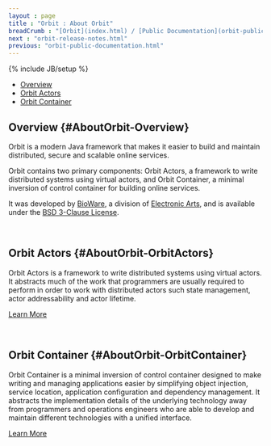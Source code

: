 ```yaml
---
layout : page
title : "Orbit : About Orbit"
breadCrumb : "[Orbit](index.html) / [Public Documentation](orbit-public-documentation.html)"
next : "orbit-release-notes.html"
previous: "orbit-public-documentation.html"
---
```

{% include JB/setup %}



-  [Overview](#AboutOrbit-Overview)
-  [Orbit Actors](#AboutOrbit-OrbitActors)
-  [Orbit Container](#AboutOrbit-OrbitContainer)



Overview {#AboutOrbit-Overview}
----------


Orbit is a modern Java framework that makes it easier to build and maintain distributed, secure and scalable online services.


Orbit contains two primary components: Orbit Actors, a framework to write distributed systems using virtual actors, and Orbit Container, a minimal inversion of control container for building online services.


It was developed by [BioWare](http://www.bioware.com/), a division of [Electronic Arts](http://www.ea.com/), and is available under the [BSD 3-Clause License](https://github.com/electronicarts/orbit/blob/master/LICENSE).


 


Orbit Actors {#AboutOrbit-OrbitActors}
----------


Orbit Actors is a framework to write distributed systems using virtual actors. It abstracts much of the work that programmers are usually required to perform in order to work with distributed actors such state management, actor addressability and actor lifetime. 


[Learn More](orbit-actors.html)


 


Orbit Container {#AboutOrbit-OrbitContainer}
----------


Orbit Container is a minimal inversion of control container designed to make writing and managing applications easier by simplifying object injection, service location, application configuration and dependency management. It abstracts the implementation details of the underlying technology away from programmers and operations engineers who are able to develop and maintain different technologies with a unified interface. 


[Learn More](orbit-container.html)

